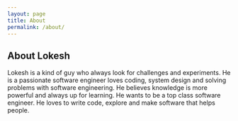 ```yaml
---
layout: page
title: About
permalink: /about/
---
```


## About Lokesh

Lokesh is a kind of guy who always look for challenges and experiments. He is a passionate software engineer loves coding, system design and solving problems with software engineering. He believes knowledge is more powerful and always up for learning. He wants to be a top class software engineer. He loves to write code, explore and make software that helps people.
